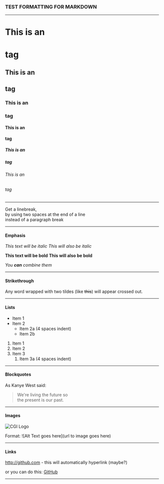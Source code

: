 ### TEST FORMATTING FOR MARKDOWN

--------------------------------

# This is an <h1> tag
## This is an <h2> tag
### This is an <h3> tag
#### This is an <h4> tag
##### This is an <h5> tag
###### This is an <h6> tag

-------------------------------

Get a linebreak,  
by using two spaces at the end of a line  
instead of a paragraph break 


-------------------------------

#### Emphasis
*This text will be italic*
_This will also be italic_

**This text will be bold**
__This will also be bold__

_You **can** combine them_

----------------------

#### Strikethrough
Any word wrapped with two tildes (like ~~this~~) will appear crossed out.

-------------------------
#### Lists
* Item 1
* Item 2
    * Item 2a (4 spaces indent)
    * Item 2b 
  
1. Item 1
7. Item 2
1. Item 3
    1. Item 3a (4 spaces indent)

   
-------------------------
#### Blockquotes  
As Kanye West said:

> We're living the future so  
> the present is our past.

-------------------------

#### Images
![CGI Logo](http://geosciml.com/theme/img/logo-iugs.png)

Format:  ![Alt Text goes here](url to image goes here)

----------------------------

#### Links
http://github.com - this will automatically hyperlink (maybe?)

or you can do this:  [GitHub](http://github.com)

-------------------------
